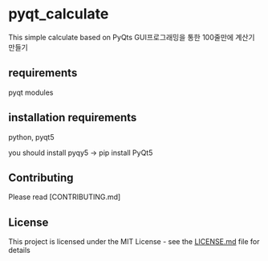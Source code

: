 # pyqt_calculate
This simple calculate based on PyQts
GUI프로그래밍을 통한 100줄만에 계산기 만들기

 ## requirements
   pyqt modules
 
 ## installation requirements
 python, pyqt5 

 you should install pyqy5 
 -> pip install PyQt5



## Contributing

Please read [CONTRIBUTING.md]

## License

This project is licensed under the MIT License - see the [LICENSE.md](LICENSE.md) file for details

